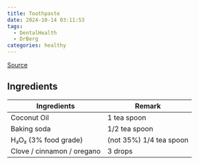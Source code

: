 ```yaml
---
title: Toothpaste
date: 2024-10-14 03:11:53
tags:
  - DentalHealth
  - DrBerg
categories: healthy
---
```


[Source](!https://www.youtube.com/watch?v=yO1dHlbIry0)

## Ingredients

| Ingredients                | Remark                  |
| -------------------------- | ----------------------- |
| Coconut Oil                | 1 tea spoon             |
| Baking soda                | 1/2 tea spoon           |
| H₂O₂ (3% food grade)       | (not 35%) 1/4 tea spoon |
| Clove / cinnamon / oregano | 3 drops                 |
